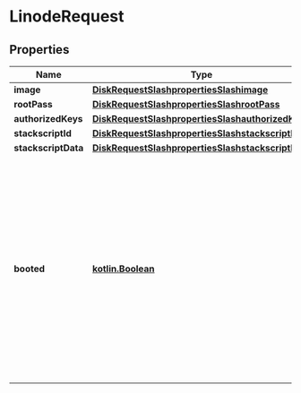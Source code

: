 
# LinodeRequest

## Properties
Name | Type | Description | Notes
------------ | ------------- | ------------- | -------------
**image** | [**DiskRequestSlashpropertiesSlashimage**](DiskRequestSlashpropertiesSlashimage.md) |  |  [optional]
**rootPass** | [**DiskRequestSlashpropertiesSlashrootPass**](DiskRequestSlashpropertiesSlashrootPass.md) |  |  [optional]
**authorizedKeys** | [**DiskRequestSlashpropertiesSlashauthorizedKeys**](DiskRequestSlashpropertiesSlashauthorizedKeys.md) |  |  [optional]
**stackscriptId** | [**DiskRequestSlashpropertiesSlashstackscriptId**](DiskRequestSlashpropertiesSlashstackscriptId.md) |  |  [optional]
**stackscriptData** | [**DiskRequestSlashpropertiesSlashstackscriptData**](DiskRequestSlashpropertiesSlashstackscriptData.md) |  |  [optional]
**booted** | [**kotlin.Boolean**](.md) | This field defaults to &#x60;true&#x60; if the Linode is created with an Image or from a Backup. If it is deployed from an Image or a Backup and you wish it to remain &#x60;offline&#x60; after deployment, set this to &#x60;false&#x60;.  |  [optional]




